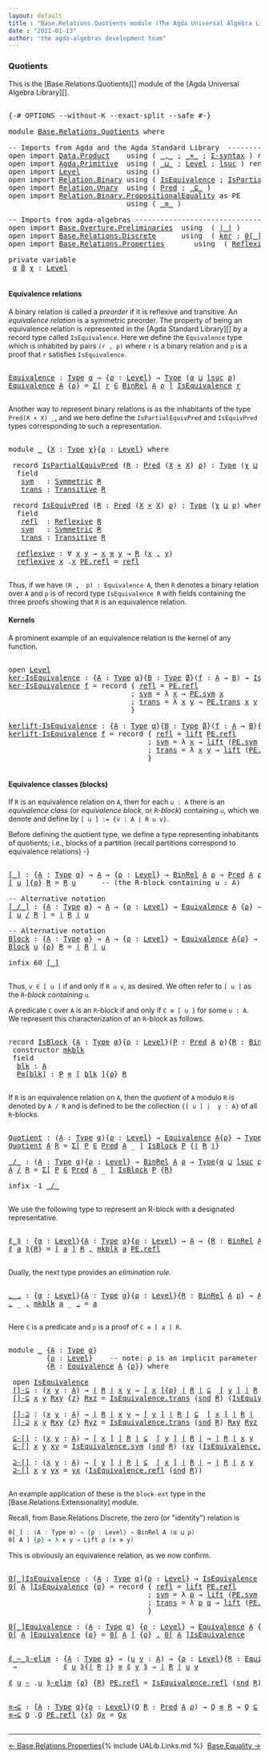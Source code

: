 ```yaml
---
layout: default
title : "Base.Relations.Quotients module (The Agda Universal Algebra Library)"
date : "2021-01-13"
author: "the agda-algebras development team"
---
```


### <a id="quotients">Quotients</a>

This is the [Base.Relations.Quotients][] module of the [Agda Universal Algebra Library][].

<pre class="Agda">

<a id="313" class="Symbol">{-#</a> <a id="317" class="Keyword">OPTIONS</a> <a id="325" class="Pragma">--without-K</a> <a id="337" class="Pragma">--exact-split</a> <a id="351" class="Pragma">--safe</a> <a id="358" class="Symbol">#-}</a>

<a id="363" class="Keyword">module</a> <a id="370" href="Base.Relations.Quotients.html" class="Module">Base.Relations.Quotients</a> <a id="395" class="Keyword">where</a>

<a id="402" class="Comment">-- Imports from Agda and the Agda Standard Library  ----------------------------------------------</a>
<a id="501" class="Keyword">open</a> <a id="506" class="Keyword">import</a> <a id="513" href="Data.Product.html" class="Module">Data.Product</a>    <a id="529" class="Keyword">using</a> <a id="535" class="Symbol">(</a> <a id="537" href="Agda.Builtin.Sigma.html#236" class="InductiveConstructor Operator">_,_</a> <a id="541" class="Symbol">;</a> <a id="543" href="Data.Product.html#1167" class="Function Operator">_×_</a> <a id="547" class="Symbol">;</a> <a id="549" href="Data.Product.html#916" class="Function">Σ-syntax</a> <a id="558" class="Symbol">)</a> <a id="560" class="Keyword">renaming</a> <a id="569" class="Symbol">(</a> <a id="571" href="Agda.Builtin.Sigma.html#252" class="Field">proj₁</a> <a id="577" class="Symbol">to</a> <a id="580" class="Field">fst</a> <a id="584" class="Symbol">;</a> <a id="586" href="Agda.Builtin.Sigma.html#264" class="Field">proj₂</a> <a id="592" class="Symbol">to</a> <a id="595" class="Field">snd</a> <a id="599" class="Symbol">)</a>
<a id="601" class="Keyword">open</a> <a id="606" class="Keyword">import</a> <a id="613" href="Agda.Primitive.html" class="Module">Agda.Primitive</a>  <a id="629" class="Keyword">using</a> <a id="635" class="Symbol">(</a> <a id="637" href="Agda.Primitive.html#810" class="Primitive Operator">_⊔_</a> <a id="641" class="Symbol">;</a> <a id="643" href="Agda.Primitive.html#597" class="Postulate">Level</a> <a id="649" class="Symbol">;</a> <a id="651" href="Agda.Primitive.html#780" class="Primitive">lsuc</a> <a id="656" class="Symbol">)</a> <a id="658" class="Keyword">renaming</a> <a id="667" class="Symbol">(</a> <a id="669" href="Agda.Primitive.html#326" class="Primitive">Set</a> <a id="673" class="Symbol">to</a> <a id="676" class="Primitive">Type</a> <a id="681" class="Symbol">)</a>
<a id="683" class="Keyword">open</a> <a id="688" class="Keyword">import</a> <a id="695" href="Level.html" class="Module">Level</a>           <a id="711" class="Keyword">using</a> <a id="717" class="Symbol">()</a>
<a id="720" class="Keyword">open</a> <a id="725" class="Keyword">import</a> <a id="732" href="Relation.Binary.html" class="Module">Relation.Binary</a> <a id="748" class="Keyword">using</a> <a id="754" class="Symbol">(</a> <a id="756" href="Relation.Binary.Structures.html#1522" class="Record">IsEquivalence</a> <a id="770" class="Symbol">;</a> <a id="772" href="Relation.Binary.Structures.html#1119" class="Record">IsPartialEquivalence</a><a id="792" class="Symbol">)</a> <a id="794" class="Keyword">renaming</a> <a id="803" class="Symbol">(</a> <a id="805" href="Relation.Binary.Core.html#882" class="Function">Rel</a> <a id="809" class="Symbol">to</a> <a id="812" class="Function">BinRel</a> <a id="819" class="Symbol">)</a>
<a id="821" class="Keyword">open</a> <a id="826" class="Keyword">import</a> <a id="833" href="Relation.Unary.html" class="Module">Relation.Unary</a>  <a id="849" class="Keyword">using</a> <a id="855" class="Symbol">(</a> <a id="857" href="Relation.Unary.html#1101" class="Function">Pred</a> <a id="862" class="Symbol">;</a> <a id="864" href="Relation.Unary.html#1742" class="Function Operator">_⊆_</a> <a id="868" class="Symbol">)</a>
<a id="870" class="Keyword">open</a> <a id="875" class="Keyword">import</a> <a id="882" href="Relation.Binary.PropositionalEquality.html" class="Module">Relation.Binary.PropositionalEquality</a> <a id="920" class="Symbol">as</a> <a id="923" class="Module">PE</a>
                            <a id="954" class="Keyword">using</a> <a id="960" class="Symbol">(</a> <a id="962" href="Agda.Builtin.Equality.html#151" class="Datatype Operator">_≡_</a> <a id="966" class="Symbol">)</a>

<a id="969" class="Comment">-- Imports from agda-algebras ---------------------------------------------------------------------</a>
<a id="1069" class="Keyword">open</a> <a id="1074" class="Keyword">import</a> <a id="1081" href="Base.Overture.Preliminaries.html" class="Module">Base.Overture.Preliminaries</a>  <a id="1110" class="Keyword">using</a>  <a id="1117" class="Symbol">(</a> <a id="1119" href="Base.Overture.Preliminaries.html#4402" class="Function Operator">∣_∣</a> <a id="1123" class="Symbol">)</a>
<a id="1125" class="Keyword">open</a> <a id="1130" class="Keyword">import</a> <a id="1137" href="Base.Relations.Discrete.html" class="Module">Base.Relations.Discrete</a>      <a id="1166" class="Keyword">using</a>  <a id="1173" class="Symbol">(</a> <a id="1175" href="Base.Relations.Discrete.html#3903" class="Function">ker</a> <a id="1179" class="Symbol">;</a> <a id="1181" href="Base.Relations.Discrete.html#4680" class="Function Operator">0[_]</a> <a id="1186" class="Symbol">;</a> <a id="1188" href="Base.Relations.Discrete.html#4361" class="Function">kerlift</a> <a id="1196" class="Symbol">)</a>
<a id="1198" class="Keyword">open</a> <a id="1203" class="Keyword">import</a> <a id="1210" href="Base.Relations.Properties.html" class="Module">Base.Relations.Properties</a>       <a id="1242" class="Keyword">using</a>  <a id="1249" class="Symbol">(</a> <a id="1251" href="Base.Relations.Properties.html#1188" class="Function">Reflexive</a> <a id="1261" class="Symbol">;</a> <a id="1263" href="Base.Relations.Properties.html#1391" class="Function">Symmetric</a> <a id="1273" class="Symbol">;</a> <a id="1275" href="Base.Relations.Properties.html#1813" class="Function">Transitive</a> <a id="1286" class="Symbol">)</a>

<a id="1289" class="Keyword">private</a> <a id="1297" class="Keyword">variable</a>
 <a id="1307" href="Base.Relations.Quotients.html#1307" class="Generalizable">α</a> <a id="1309" href="Base.Relations.Quotients.html#1309" class="Generalizable">β</a> <a id="1311" href="Base.Relations.Quotients.html#1311" class="Generalizable">χ</a> <a id="1313" class="Symbol">:</a> <a id="1315" href="Agda.Primitive.html#597" class="Postulate">Level</a>

</pre>

#### <a id="equivalence-relations">Equivalence relations</a>

A binary relation is called a *preorder* if it is reflexive and transitive.
An *equivalence relation* is a symmetric preorder. The property of being
an equivalence relation is represented in the [Agda Standard Library][] by
a record type called `IsEquivalence`.  Here we define the `Equivalence` type
which is inhabited by pairs `(r , p)` where `r` is a binary relation and `p`
is a proof that `r` satisfies `IsEquivalence`.

<pre class="Agda">

<a id="Equivalence"></a><a id="1836" href="Base.Relations.Quotients.html#1836" class="Function">Equivalence</a> <a id="1848" class="Symbol">:</a> <a id="1850" href="Base.Relations.Quotients.html#676" class="Primitive">Type</a> <a id="1855" href="Base.Relations.Quotients.html#1307" class="Generalizable">α</a> <a id="1857" class="Symbol">→</a> <a id="1859" class="Symbol">{</a><a id="1860" href="Base.Relations.Quotients.html#1860" class="Bound">ρ</a> <a id="1862" class="Symbol">:</a> <a id="1864" href="Agda.Primitive.html#597" class="Postulate">Level</a><a id="1869" class="Symbol">}</a> <a id="1871" class="Symbol">→</a> <a id="1873" href="Base.Relations.Quotients.html#676" class="Primitive">Type</a> <a id="1878" class="Symbol">(</a><a id="1879" href="Base.Relations.Quotients.html#1307" class="Generalizable">α</a> <a id="1881" href="Agda.Primitive.html#810" class="Primitive Operator">⊔</a> <a id="1883" href="Agda.Primitive.html#780" class="Primitive">lsuc</a> <a id="1888" href="Base.Relations.Quotients.html#1860" class="Bound">ρ</a><a id="1889" class="Symbol">)</a>
<a id="1891" href="Base.Relations.Quotients.html#1836" class="Function">Equivalence</a> <a id="1903" href="Base.Relations.Quotients.html#1903" class="Bound">A</a> <a id="1905" class="Symbol">{</a><a id="1906" href="Base.Relations.Quotients.html#1906" class="Bound">ρ</a><a id="1907" class="Symbol">}</a> <a id="1909" class="Symbol">=</a> <a id="1911" href="Data.Product.html#916" class="Function">Σ[</a> <a id="1914" href="Base.Relations.Quotients.html#1914" class="Bound">r</a> <a id="1916" href="Data.Product.html#916" class="Function">∈</a> <a id="1918" href="Base.Relations.Quotients.html#812" class="Function">BinRel</a> <a id="1925" href="Base.Relations.Quotients.html#1903" class="Bound">A</a> <a id="1927" href="Base.Relations.Quotients.html#1906" class="Bound">ρ</a> <a id="1929" href="Data.Product.html#916" class="Function">]</a> <a id="1931" href="Relation.Binary.Structures.html#1522" class="Record">IsEquivalence</a> <a id="1945" href="Base.Relations.Quotients.html#1914" class="Bound">r</a>

</pre>

Another way to represent binary relations is as the inhabitants of the
type `Pred(X × X) _`, and we here define the `IsPartialEquivPred`
and `IsEquivPred` types corresponding to such a representation.

<pre class="Agda">

<a id="2176" class="Keyword">module</a> <a id="2183" href="Base.Relations.Quotients.html#2183" class="Module">_</a> <a id="2185" class="Symbol">{</a><a id="2186" href="Base.Relations.Quotients.html#2186" class="Bound">X</a> <a id="2188" class="Symbol">:</a> <a id="2190" href="Base.Relations.Quotients.html#676" class="Primitive">Type</a> <a id="2195" href="Base.Relations.Quotients.html#1311" class="Generalizable">χ</a><a id="2196" class="Symbol">}{</a><a id="2198" href="Base.Relations.Quotients.html#2198" class="Bound">ρ</a> <a id="2200" class="Symbol">:</a> <a id="2202" href="Agda.Primitive.html#597" class="Postulate">Level</a><a id="2207" class="Symbol">}</a> <a id="2209" class="Keyword">where</a>

 <a id="2217" class="Keyword">record</a> <a id="2224" href="Base.Relations.Quotients.html#2224" class="Record">IsPartialEquivPred</a> <a id="2243" class="Symbol">(</a><a id="2244" href="Base.Relations.Quotients.html#2244" class="Bound">R</a> <a id="2246" class="Symbol">:</a> <a id="2248" href="Relation.Unary.html#1101" class="Function">Pred</a> <a id="2253" class="Symbol">(</a><a id="2254" href="Base.Relations.Quotients.html#2186" class="Bound">X</a> <a id="2256" href="Data.Product.html#1167" class="Function Operator">×</a> <a id="2258" href="Base.Relations.Quotients.html#2186" class="Bound">X</a><a id="2259" class="Symbol">)</a> <a id="2261" href="Base.Relations.Quotients.html#2198" class="Bound">ρ</a><a id="2262" class="Symbol">)</a> <a id="2264" class="Symbol">:</a> <a id="2266" href="Base.Relations.Quotients.html#676" class="Primitive">Type</a> <a id="2271" class="Symbol">(</a><a id="2272" href="Base.Relations.Quotients.html#2195" class="Bound">χ</a> <a id="2274" href="Agda.Primitive.html#810" class="Primitive Operator">⊔</a> <a id="2276" href="Base.Relations.Quotients.html#2198" class="Bound">ρ</a><a id="2277" class="Symbol">)</a> <a id="2279" class="Keyword">where</a>
  <a id="2287" class="Keyword">field</a>
   <a id="2296" href="Base.Relations.Quotients.html#2296" class="Field">sym</a>   <a id="2302" class="Symbol">:</a> <a id="2304" href="Base.Relations.Properties.html#1391" class="Function">Symmetric</a> <a id="2314" href="Base.Relations.Quotients.html#2244" class="Bound">R</a>
   <a id="2319" href="Base.Relations.Quotients.html#2319" class="Field">trans</a> <a id="2325" class="Symbol">:</a> <a id="2327" href="Base.Relations.Properties.html#1813" class="Function">Transitive</a> <a id="2338" href="Base.Relations.Quotients.html#2244" class="Bound">R</a>

 <a id="2342" class="Keyword">record</a> <a id="2349" href="Base.Relations.Quotients.html#2349" class="Record">IsEquivPred</a> <a id="2361" class="Symbol">(</a><a id="2362" href="Base.Relations.Quotients.html#2362" class="Bound">R</a> <a id="2364" class="Symbol">:</a> <a id="2366" href="Relation.Unary.html#1101" class="Function">Pred</a> <a id="2371" class="Symbol">(</a><a id="2372" href="Base.Relations.Quotients.html#2186" class="Bound">X</a> <a id="2374" href="Data.Product.html#1167" class="Function Operator">×</a> <a id="2376" href="Base.Relations.Quotients.html#2186" class="Bound">X</a><a id="2377" class="Symbol">)</a> <a id="2379" href="Base.Relations.Quotients.html#2198" class="Bound">ρ</a><a id="2380" class="Symbol">)</a> <a id="2382" class="Symbol">:</a> <a id="2384" href="Base.Relations.Quotients.html#676" class="Primitive">Type</a> <a id="2389" class="Symbol">(</a><a id="2390" href="Base.Relations.Quotients.html#2195" class="Bound">χ</a> <a id="2392" href="Agda.Primitive.html#810" class="Primitive Operator">⊔</a> <a id="2394" href="Base.Relations.Quotients.html#2198" class="Bound">ρ</a><a id="2395" class="Symbol">)</a> <a id="2397" class="Keyword">where</a>
  <a id="2405" class="Keyword">field</a>
   <a id="2414" href="Base.Relations.Quotients.html#2414" class="Field">refl</a>  <a id="2420" class="Symbol">:</a> <a id="2422" href="Base.Relations.Properties.html#1188" class="Function">Reflexive</a> <a id="2432" href="Base.Relations.Quotients.html#2362" class="Bound">R</a>
   <a id="2437" href="Base.Relations.Quotients.html#2437" class="Field">sym</a>   <a id="2443" class="Symbol">:</a> <a id="2445" href="Base.Relations.Properties.html#1391" class="Function">Symmetric</a> <a id="2455" href="Base.Relations.Quotients.html#2362" class="Bound">R</a>
   <a id="2460" href="Base.Relations.Quotients.html#2460" class="Field">trans</a> <a id="2466" class="Symbol">:</a> <a id="2468" href="Base.Relations.Properties.html#1813" class="Function">Transitive</a> <a id="2479" href="Base.Relations.Quotients.html#2362" class="Bound">R</a>

  <a id="2484" href="Base.Relations.Quotients.html#2484" class="Function">reflexive</a> <a id="2494" class="Symbol">:</a> <a id="2496" class="Symbol">∀</a> <a id="2498" href="Base.Relations.Quotients.html#2498" class="Bound">x</a> <a id="2500" href="Base.Relations.Quotients.html#2500" class="Bound">y</a> <a id="2502" class="Symbol">→</a> <a id="2504" href="Base.Relations.Quotients.html#2498" class="Bound">x</a> <a id="2506" href="Agda.Builtin.Equality.html#151" class="Datatype Operator">≡</a> <a id="2508" href="Base.Relations.Quotients.html#2500" class="Bound">y</a> <a id="2510" class="Symbol">→</a> <a id="2512" href="Base.Relations.Quotients.html#2362" class="Bound">R</a> <a id="2514" class="Symbol">(</a><a id="2515" href="Base.Relations.Quotients.html#2498" class="Bound">x</a> <a id="2517" href="Agda.Builtin.Sigma.html#236" class="InductiveConstructor Operator">,</a> <a id="2519" href="Base.Relations.Quotients.html#2500" class="Bound">y</a><a id="2520" class="Symbol">)</a>
  <a id="2524" href="Base.Relations.Quotients.html#2484" class="Function">reflexive</a> <a id="2534" href="Base.Relations.Quotients.html#2534" class="Bound">x</a> <a id="2536" class="DottedPattern Symbol">.</a><a id="2537" href="Base.Relations.Quotients.html#2534" class="DottedPattern Bound">x</a> <a id="2539" href="Agda.Builtin.Equality.html#208" class="InductiveConstructor">PE.refl</a> <a id="2547" class="Symbol">=</a> <a id="2549" href="Base.Relations.Quotients.html#2414" class="Field">refl</a>

</pre>

Thus, if we have `(R ,  p) : Equivalence A`, then `R` denotes a binary
relation over `A` and `p` is of record type `IsEquivalence R` with fields
containing the three proofs showing that `R` is an equivalence relation.

#### <a id="kernels">Kernels</a>

A prominent example of an equivalence relation is the kernel of any function.

<pre class="Agda">

<a id="2913" class="Keyword">open</a> <a id="2918" href="Level.html" class="Module">Level</a>
<a id="ker-IsEquivalence"></a><a id="2924" href="Base.Relations.Quotients.html#2924" class="Function">ker-IsEquivalence</a> <a id="2942" class="Symbol">:</a> <a id="2944" class="Symbol">{</a><a id="2945" href="Base.Relations.Quotients.html#2945" class="Bound">A</a> <a id="2947" class="Symbol">:</a> <a id="2949" href="Base.Relations.Quotients.html#676" class="Primitive">Type</a> <a id="2954" href="Base.Relations.Quotients.html#1307" class="Generalizable">α</a><a id="2955" class="Symbol">}{</a><a id="2957" href="Base.Relations.Quotients.html#2957" class="Bound">B</a> <a id="2959" class="Symbol">:</a> <a id="2961" href="Base.Relations.Quotients.html#676" class="Primitive">Type</a> <a id="2966" href="Base.Relations.Quotients.html#1309" class="Generalizable">β</a><a id="2967" class="Symbol">}(</a><a id="2969" href="Base.Relations.Quotients.html#2969" class="Bound">f</a> <a id="2971" class="Symbol">:</a> <a id="2973" href="Base.Relations.Quotients.html#2945" class="Bound">A</a> <a id="2975" class="Symbol">→</a> <a id="2977" href="Base.Relations.Quotients.html#2957" class="Bound">B</a><a id="2978" class="Symbol">)</a> <a id="2980" class="Symbol">→</a> <a id="2982" href="Relation.Binary.Structures.html#1522" class="Record">IsEquivalence</a> <a id="2996" class="Symbol">(</a><a id="2997" href="Base.Relations.Discrete.html#3903" class="Function">ker</a> <a id="3001" href="Base.Relations.Quotients.html#2969" class="Bound">f</a><a id="3002" class="Symbol">)</a>
<a id="3004" href="Base.Relations.Quotients.html#2924" class="Function">ker-IsEquivalence</a> <a id="3022" href="Base.Relations.Quotients.html#3022" class="Bound">f</a> <a id="3024" class="Symbol">=</a> <a id="3026" class="Keyword">record</a> <a id="3033" class="Symbol">{</a> <a id="3035" href="Relation.Binary.Structures.html#1568" class="Field">refl</a> <a id="3040" class="Symbol">=</a> <a id="3042" href="Agda.Builtin.Equality.html#208" class="InductiveConstructor">PE.refl</a>
                             <a id="3079" class="Symbol">;</a> <a id="3081" href="Relation.Binary.Structures.html#1594" class="Field">sym</a> <a id="3085" class="Symbol">=</a> <a id="3087" class="Symbol">λ</a> <a id="3089" href="Base.Relations.Quotients.html#3089" class="Bound">x</a> <a id="3091" class="Symbol">→</a> <a id="3093" href="Relation.Binary.PropositionalEquality.Core.html#1684" class="Function">PE.sym</a> <a id="3100" href="Base.Relations.Quotients.html#3089" class="Bound">x</a>
                             <a id="3131" class="Symbol">;</a> <a id="3133" href="Relation.Binary.Structures.html#1620" class="Field">trans</a> <a id="3139" class="Symbol">=</a> <a id="3141" class="Symbol">λ</a> <a id="3143" href="Base.Relations.Quotients.html#3143" class="Bound">x</a> <a id="3145" href="Base.Relations.Quotients.html#3145" class="Bound">y</a> <a id="3147" class="Symbol">→</a> <a id="3149" href="Relation.Binary.PropositionalEquality.Core.html#1729" class="Function">PE.trans</a> <a id="3158" href="Base.Relations.Quotients.html#3143" class="Bound">x</a> <a id="3160" href="Base.Relations.Quotients.html#3145" class="Bound">y</a>
                             <a id="3191" class="Symbol">}</a>

<a id="kerlift-IsEquivalence"></a><a id="3194" href="Base.Relations.Quotients.html#3194" class="Function">kerlift-IsEquivalence</a> <a id="3216" class="Symbol">:</a> <a id="3218" class="Symbol">{</a><a id="3219" href="Base.Relations.Quotients.html#3219" class="Bound">A</a> <a id="3221" class="Symbol">:</a> <a id="3223" href="Base.Relations.Quotients.html#676" class="Primitive">Type</a> <a id="3228" href="Base.Relations.Quotients.html#1307" class="Generalizable">α</a><a id="3229" class="Symbol">}{</a><a id="3231" href="Base.Relations.Quotients.html#3231" class="Bound">B</a> <a id="3233" class="Symbol">:</a> <a id="3235" href="Base.Relations.Quotients.html#676" class="Primitive">Type</a> <a id="3240" href="Base.Relations.Quotients.html#1309" class="Generalizable">β</a><a id="3241" class="Symbol">}(</a><a id="3243" href="Base.Relations.Quotients.html#3243" class="Bound">f</a> <a id="3245" class="Symbol">:</a> <a id="3247" href="Base.Relations.Quotients.html#3219" class="Bound">A</a> <a id="3249" class="Symbol">→</a> <a id="3251" href="Base.Relations.Quotients.html#3231" class="Bound">B</a><a id="3252" class="Symbol">){</a><a id="3254" href="Base.Relations.Quotients.html#3254" class="Bound">ρ</a> <a id="3256" class="Symbol">:</a> <a id="3258" href="Agda.Primitive.html#597" class="Postulate">Level</a><a id="3263" class="Symbol">}</a> <a id="3265" class="Symbol">→</a> <a id="3267" href="Relation.Binary.Structures.html#1522" class="Record">IsEquivalence</a> <a id="3281" class="Symbol">(</a><a id="3282" href="Base.Relations.Discrete.html#4361" class="Function">kerlift</a> <a id="3290" href="Base.Relations.Quotients.html#3243" class="Bound">f</a> <a id="3292" href="Base.Relations.Quotients.html#3254" class="Bound">ρ</a><a id="3293" class="Symbol">)</a>
<a id="3295" href="Base.Relations.Quotients.html#3194" class="Function">kerlift-IsEquivalence</a> <a id="3317" href="Base.Relations.Quotients.html#3317" class="Bound">f</a> <a id="3319" class="Symbol">=</a> <a id="3321" class="Keyword">record</a> <a id="3328" class="Symbol">{</a> <a id="3330" href="Relation.Binary.Structures.html#1568" class="Field">refl</a> <a id="3335" class="Symbol">=</a> <a id="3337" href="Level.html#457" class="InductiveConstructor">lift</a> <a id="3342" href="Agda.Builtin.Equality.html#208" class="InductiveConstructor">PE.refl</a>
                                 <a id="3383" class="Symbol">;</a> <a id="3385" href="Relation.Binary.Structures.html#1594" class="Field">sym</a> <a id="3389" class="Symbol">=</a> <a id="3391" class="Symbol">λ</a> <a id="3393" href="Base.Relations.Quotients.html#3393" class="Bound">x</a> <a id="3395" class="Symbol">→</a> <a id="3397" href="Level.html#457" class="InductiveConstructor">lift</a> <a id="3402" class="Symbol">(</a><a id="3403" href="Relation.Binary.PropositionalEquality.Core.html#1684" class="Function">PE.sym</a> <a id="3410" class="Symbol">(</a><a id="3411" href="Level.html#470" class="Field">lower</a> <a id="3417" href="Base.Relations.Quotients.html#3393" class="Bound">x</a><a id="3418" class="Symbol">))</a>
                                 <a id="3454" class="Symbol">;</a> <a id="3456" href="Relation.Binary.Structures.html#1620" class="Field">trans</a> <a id="3462" class="Symbol">=</a> <a id="3464" class="Symbol">λ</a> <a id="3466" href="Base.Relations.Quotients.html#3466" class="Bound">x</a> <a id="3468" href="Base.Relations.Quotients.html#3468" class="Bound">y</a> <a id="3470" class="Symbol">→</a> <a id="3472" href="Level.html#457" class="InductiveConstructor">lift</a> <a id="3477" class="Symbol">(</a><a id="3478" href="Relation.Binary.PropositionalEquality.Core.html#1729" class="Function">PE.trans</a> <a id="3487" class="Symbol">(</a><a id="3488" href="Level.html#470" class="Field">lower</a> <a id="3494" href="Base.Relations.Quotients.html#3466" class="Bound">x</a><a id="3495" class="Symbol">)</a> <a id="3497" class="Symbol">(</a><a id="3498" href="Level.html#470" class="Field">lower</a> <a id="3504" href="Base.Relations.Quotients.html#3468" class="Bound">y</a><a id="3505" class="Symbol">))</a>
                                 <a id="3541" class="Symbol">}</a>

</pre>


#### <a id="equivalence-classes"> Equivalence classes (blocks) </a>


If `R` is an equivalence relation on `A`, then for each `u : A` there is
an *equivalence class* (or *equivalence block*, or `R`-*block*) containing `u`,
which we denote and define by `[ u ] := {v : A | R u v}`.

Before defining the quotient type, we define a type representing inhabitants of quotients;
i.e., blocks of a partition (recall partitions correspond to equivalence relations) -}

<pre class="Agda">

<a id="[_]"></a><a id="4032" href="Base.Relations.Quotients.html#4032" class="Function Operator">[_]</a> <a id="4036" class="Symbol">:</a> <a id="4038" class="Symbol">{</a><a id="4039" href="Base.Relations.Quotients.html#4039" class="Bound">A</a> <a id="4041" class="Symbol">:</a> <a id="4043" href="Base.Relations.Quotients.html#676" class="Primitive">Type</a> <a id="4048" href="Base.Relations.Quotients.html#1307" class="Generalizable">α</a><a id="4049" class="Symbol">}</a> <a id="4051" class="Symbol">→</a> <a id="4053" href="Base.Relations.Quotients.html#4039" class="Bound">A</a> <a id="4055" class="Symbol">→</a> <a id="4057" class="Symbol">{</a><a id="4058" href="Base.Relations.Quotients.html#4058" class="Bound">ρ</a> <a id="4060" class="Symbol">:</a> <a id="4062" href="Agda.Primitive.html#597" class="Postulate">Level</a><a id="4067" class="Symbol">}</a> <a id="4069" class="Symbol">→</a> <a id="4071" href="Base.Relations.Quotients.html#812" class="Function">BinRel</a> <a id="4078" href="Base.Relations.Quotients.html#4039" class="Bound">A</a> <a id="4080" href="Base.Relations.Quotients.html#4058" class="Bound">ρ</a> <a id="4082" class="Symbol">→</a> <a id="4084" href="Relation.Unary.html#1101" class="Function">Pred</a> <a id="4089" href="Base.Relations.Quotients.html#4039" class="Bound">A</a> <a id="4091" href="Base.Relations.Quotients.html#4058" class="Bound">ρ</a>
<a id="4093" href="Base.Relations.Quotients.html#4032" class="Function Operator">[</a> <a id="4095" href="Base.Relations.Quotients.html#4095" class="Bound">u</a> <a id="4097" href="Base.Relations.Quotients.html#4032" class="Function Operator">]</a><a id="4098" class="Symbol">{</a><a id="4099" href="Base.Relations.Quotients.html#4099" class="Bound">ρ</a><a id="4100" class="Symbol">}</a> <a id="4102" href="Base.Relations.Quotients.html#4102" class="Bound">R</a> <a id="4104" class="Symbol">=</a> <a id="4106" href="Base.Relations.Quotients.html#4102" class="Bound">R</a> <a id="4108" href="Base.Relations.Quotients.html#4095" class="Bound">u</a>      <a id="4115" class="Comment">-- (the R-block containing u : A)</a>

<a id="4150" class="Comment">-- Alternative notation</a>
<a id="[_/_]"></a><a id="4174" href="Base.Relations.Quotients.html#4174" class="Function Operator">[_/_]</a> <a id="4180" class="Symbol">:</a> <a id="4182" class="Symbol">{</a><a id="4183" href="Base.Relations.Quotients.html#4183" class="Bound">A</a> <a id="4185" class="Symbol">:</a> <a id="4187" href="Base.Relations.Quotients.html#676" class="Primitive">Type</a> <a id="4192" href="Base.Relations.Quotients.html#1307" class="Generalizable">α</a><a id="4193" class="Symbol">}</a> <a id="4195" class="Symbol">→</a> <a id="4197" href="Base.Relations.Quotients.html#4183" class="Bound">A</a> <a id="4199" class="Symbol">→</a> <a id="4201" class="Symbol">{</a><a id="4202" href="Base.Relations.Quotients.html#4202" class="Bound">ρ</a> <a id="4204" class="Symbol">:</a> <a id="4206" href="Agda.Primitive.html#597" class="Postulate">Level</a><a id="4211" class="Symbol">}</a> <a id="4213" class="Symbol">→</a> <a id="4215" href="Base.Relations.Quotients.html#1836" class="Function">Equivalence</a> <a id="4227" href="Base.Relations.Quotients.html#4183" class="Bound">A</a> <a id="4229" class="Symbol">{</a><a id="4230" href="Base.Relations.Quotients.html#4202" class="Bound">ρ</a><a id="4231" class="Symbol">}</a> <a id="4233" class="Symbol">→</a> <a id="4235" href="Relation.Unary.html#1101" class="Function">Pred</a> <a id="4240" href="Base.Relations.Quotients.html#4183" class="Bound">A</a> <a id="4242" href="Base.Relations.Quotients.html#4202" class="Bound">ρ</a>
<a id="4244" href="Base.Relations.Quotients.html#4174" class="Function Operator">[</a> <a id="4246" href="Base.Relations.Quotients.html#4246" class="Bound">u</a> <a id="4248" href="Base.Relations.Quotients.html#4174" class="Function Operator">/</a> <a id="4250" href="Base.Relations.Quotients.html#4250" class="Bound">R</a> <a id="4252" href="Base.Relations.Quotients.html#4174" class="Function Operator">]</a> <a id="4254" class="Symbol">=</a> <a id="4256" href="Base.Overture.Preliminaries.html#4402" class="Function Operator">∣</a> <a id="4258" href="Base.Relations.Quotients.html#4250" class="Bound">R</a> <a id="4260" href="Base.Overture.Preliminaries.html#4402" class="Function Operator">∣</a> <a id="4262" href="Base.Relations.Quotients.html#4246" class="Bound">u</a>

<a id="4265" class="Comment">-- Alternative notation</a>
<a id="Block"></a><a id="4289" href="Base.Relations.Quotients.html#4289" class="Function">Block</a> <a id="4295" class="Symbol">:</a> <a id="4297" class="Symbol">{</a><a id="4298" href="Base.Relations.Quotients.html#4298" class="Bound">A</a> <a id="4300" class="Symbol">:</a> <a id="4302" href="Base.Relations.Quotients.html#676" class="Primitive">Type</a> <a id="4307" href="Base.Relations.Quotients.html#1307" class="Generalizable">α</a><a id="4308" class="Symbol">}</a> <a id="4310" class="Symbol">→</a> <a id="4312" href="Base.Relations.Quotients.html#4298" class="Bound">A</a> <a id="4314" class="Symbol">→</a> <a id="4316" class="Symbol">{</a><a id="4317" href="Base.Relations.Quotients.html#4317" class="Bound">ρ</a> <a id="4319" class="Symbol">:</a> <a id="4321" href="Agda.Primitive.html#597" class="Postulate">Level</a><a id="4326" class="Symbol">}</a> <a id="4328" class="Symbol">→</a> <a id="4330" href="Base.Relations.Quotients.html#1836" class="Function">Equivalence</a> <a id="4342" href="Base.Relations.Quotients.html#4298" class="Bound">A</a><a id="4343" class="Symbol">{</a><a id="4344" href="Base.Relations.Quotients.html#4317" class="Bound">ρ</a><a id="4345" class="Symbol">}</a> <a id="4347" class="Symbol">→</a> <a id="4349" href="Relation.Unary.html#1101" class="Function">Pred</a> <a id="4354" href="Base.Relations.Quotients.html#4298" class="Bound">A</a> <a id="4356" href="Base.Relations.Quotients.html#4317" class="Bound">ρ</a>
<a id="4358" href="Base.Relations.Quotients.html#4289" class="Function">Block</a> <a id="4364" href="Base.Relations.Quotients.html#4364" class="Bound">u</a> <a id="4366" class="Symbol">{</a><a id="4367" href="Base.Relations.Quotients.html#4367" class="Bound">ρ</a><a id="4368" class="Symbol">}</a> <a id="4370" href="Base.Relations.Quotients.html#4370" class="Bound">R</a> <a id="4372" class="Symbol">=</a> <a id="4374" href="Base.Overture.Preliminaries.html#4402" class="Function Operator">∣</a> <a id="4376" href="Base.Relations.Quotients.html#4370" class="Bound">R</a> <a id="4378" href="Base.Overture.Preliminaries.html#4402" class="Function Operator">∣</a> <a id="4380" href="Base.Relations.Quotients.html#4364" class="Bound">u</a>

<a id="4383" class="Keyword">infix</a> <a id="4389" class="Number">60</a> <a id="4392" href="Base.Relations.Quotients.html#4032" class="Function Operator">[_]</a>

</pre>

Thus, `v ∈ [ u ]` if and only if `R u v`, as desired.  We often refer to `[ u ]`
as the `R`-*block containing* `u`.

A predicate `C` over `A` is an `R`-block if and only if `C ≡ [ u ]` for some `u : A`.
We represent this characterization of an `R`-block as follows.

<pre class="Agda">

<a id="4690" class="Keyword">record</a> <a id="IsBlock"></a><a id="4697" href="Base.Relations.Quotients.html#4697" class="Record">IsBlock</a> <a id="4705" class="Symbol">{</a><a id="4706" href="Base.Relations.Quotients.html#4706" class="Bound">A</a> <a id="4708" class="Symbol">:</a> <a id="4710" href="Base.Relations.Quotients.html#676" class="Primitive">Type</a> <a id="4715" href="Base.Relations.Quotients.html#1307" class="Generalizable">α</a><a id="4716" class="Symbol">}{</a><a id="4718" href="Base.Relations.Quotients.html#4718" class="Bound">ρ</a> <a id="4720" class="Symbol">:</a> <a id="4722" href="Agda.Primitive.html#597" class="Postulate">Level</a><a id="4727" class="Symbol">}(</a><a id="4729" href="Base.Relations.Quotients.html#4729" class="Bound">P</a> <a id="4731" class="Symbol">:</a> <a id="4733" href="Relation.Unary.html#1101" class="Function">Pred</a> <a id="4738" href="Base.Relations.Quotients.html#4706" class="Bound">A</a> <a id="4740" href="Base.Relations.Quotients.html#4718" class="Bound">ρ</a><a id="4741" class="Symbol">){</a><a id="4743" href="Base.Relations.Quotients.html#4743" class="Bound">R</a> <a id="4745" class="Symbol">:</a> <a id="4747" href="Base.Relations.Quotients.html#812" class="Function">BinRel</a> <a id="4754" href="Base.Relations.Quotients.html#4706" class="Bound">A</a> <a id="4756" href="Base.Relations.Quotients.html#4718" class="Bound">ρ</a><a id="4757" class="Symbol">}</a> <a id="4759" class="Symbol">:</a> <a id="4761" href="Base.Relations.Quotients.html#676" class="Primitive">Type</a><a id="4765" class="Symbol">(</a><a id="4766" href="Base.Relations.Quotients.html#4715" class="Bound">α</a> <a id="4768" href="Agda.Primitive.html#810" class="Primitive Operator">⊔</a> <a id="4770" href="Agda.Primitive.html#780" class="Primitive">lsuc</a> <a id="4775" href="Base.Relations.Quotients.html#4718" class="Bound">ρ</a><a id="4776" class="Symbol">)</a> <a id="4778" class="Keyword">where</a>
 <a id="4785" class="Keyword">constructor</a> <a id="mkblk"></a><a id="4797" href="Base.Relations.Quotients.html#4797" class="InductiveConstructor">mkblk</a>
 <a id="4804" class="Keyword">field</a>
  <a id="IsBlock.blk"></a><a id="4812" href="Base.Relations.Quotients.html#4812" class="Field">blk</a> <a id="4816" class="Symbol">:</a> <a id="4818" href="Base.Relations.Quotients.html#4706" class="Bound">A</a>
  <a id="IsBlock.P≡[blk]"></a><a id="4822" href="Base.Relations.Quotients.html#4822" class="Field">P≡[blk]</a> <a id="4830" class="Symbol">:</a> <a id="4832" href="Base.Relations.Quotients.html#4729" class="Bound">P</a> <a id="4834" href="Agda.Builtin.Equality.html#151" class="Datatype Operator">≡</a> <a id="4836" href="Base.Relations.Quotients.html#4032" class="Function Operator">[</a> <a id="4838" href="Base.Relations.Quotients.html#4812" class="Field">blk</a> <a id="4842" href="Base.Relations.Quotients.html#4032" class="Function Operator">]</a><a id="4843" class="Symbol">{</a><a id="4844" href="Base.Relations.Quotients.html#4718" class="Bound">ρ</a><a id="4845" class="Symbol">}</a> <a id="4847" href="Base.Relations.Quotients.html#4743" class="Bound">R</a>

</pre>

If `R` is an equivalence relation on `A`, then the *quotient* of `A` modulo `R` is
denoted by `A / R` and is defined to be the collection `{[ u ] ∣  y : A}` of all
`R`-blocks.

<pre class="Agda">

<a id="Quotient"></a><a id="5053" href="Base.Relations.Quotients.html#5053" class="Function">Quotient</a> <a id="5062" class="Symbol">:</a> <a id="5064" class="Symbol">(</a><a id="5065" href="Base.Relations.Quotients.html#5065" class="Bound">A</a> <a id="5067" class="Symbol">:</a> <a id="5069" href="Base.Relations.Quotients.html#676" class="Primitive">Type</a> <a id="5074" href="Base.Relations.Quotients.html#1307" class="Generalizable">α</a><a id="5075" class="Symbol">){</a><a id="5077" href="Base.Relations.Quotients.html#5077" class="Bound">ρ</a> <a id="5079" class="Symbol">:</a> <a id="5081" href="Agda.Primitive.html#597" class="Postulate">Level</a><a id="5086" class="Symbol">}</a> <a id="5088" class="Symbol">→</a> <a id="5090" href="Base.Relations.Quotients.html#1836" class="Function">Equivalence</a> <a id="5102" href="Base.Relations.Quotients.html#5065" class="Bound">A</a><a id="5103" class="Symbol">{</a><a id="5104" href="Base.Relations.Quotients.html#5077" class="Bound">ρ</a><a id="5105" class="Symbol">}</a> <a id="5107" class="Symbol">→</a> <a id="5109" href="Base.Relations.Quotients.html#676" class="Primitive">Type</a><a id="5113" class="Symbol">(</a><a id="5114" href="Base.Relations.Quotients.html#1307" class="Generalizable">α</a> <a id="5116" href="Agda.Primitive.html#810" class="Primitive Operator">⊔</a> <a id="5118" href="Agda.Primitive.html#780" class="Primitive">lsuc</a> <a id="5123" href="Base.Relations.Quotients.html#5077" class="Bound">ρ</a><a id="5124" class="Symbol">)</a>
<a id="5126" href="Base.Relations.Quotients.html#5053" class="Function">Quotient</a> <a id="5135" href="Base.Relations.Quotients.html#5135" class="Bound">A</a> <a id="5137" href="Base.Relations.Quotients.html#5137" class="Bound">R</a> <a id="5139" class="Symbol">=</a> <a id="5141" href="Data.Product.html#916" class="Function">Σ[</a> <a id="5144" href="Base.Relations.Quotients.html#5144" class="Bound">P</a> <a id="5146" href="Data.Product.html#916" class="Function">∈</a> <a id="5148" href="Relation.Unary.html#1101" class="Function">Pred</a> <a id="5153" href="Base.Relations.Quotients.html#5135" class="Bound">A</a> <a id="5155" class="Symbol">_</a> <a id="5157" href="Data.Product.html#916" class="Function">]</a> <a id="5159" href="Base.Relations.Quotients.html#4697" class="Record">IsBlock</a> <a id="5167" href="Base.Relations.Quotients.html#5144" class="Bound">P</a> <a id="5169" class="Symbol">{</a><a id="5170" href="Base.Overture.Preliminaries.html#4402" class="Function Operator">∣</a> <a id="5172" href="Base.Relations.Quotients.html#5137" class="Bound">R</a> <a id="5174" href="Base.Overture.Preliminaries.html#4402" class="Function Operator">∣</a><a id="5175" class="Symbol">}</a>

<a id="_/_"></a><a id="5178" href="Base.Relations.Quotients.html#5178" class="Function Operator">_/_</a> <a id="5182" class="Symbol">:</a> <a id="5184" class="Symbol">(</a><a id="5185" href="Base.Relations.Quotients.html#5185" class="Bound">A</a> <a id="5187" class="Symbol">:</a> <a id="5189" href="Base.Relations.Quotients.html#676" class="Primitive">Type</a> <a id="5194" href="Base.Relations.Quotients.html#1307" class="Generalizable">α</a><a id="5195" class="Symbol">){</a><a id="5197" href="Base.Relations.Quotients.html#5197" class="Bound">ρ</a> <a id="5199" class="Symbol">:</a> <a id="5201" href="Agda.Primitive.html#597" class="Postulate">Level</a><a id="5206" class="Symbol">}</a> <a id="5208" class="Symbol">→</a> <a id="5210" href="Base.Relations.Quotients.html#812" class="Function">BinRel</a> <a id="5217" href="Base.Relations.Quotients.html#5185" class="Bound">A</a> <a id="5219" href="Base.Relations.Quotients.html#5197" class="Bound">ρ</a> <a id="5221" class="Symbol">→</a> <a id="5223" href="Base.Relations.Quotients.html#676" class="Primitive">Type</a><a id="5227" class="Symbol">(</a><a id="5228" href="Base.Relations.Quotients.html#1307" class="Generalizable">α</a> <a id="5230" href="Agda.Primitive.html#810" class="Primitive Operator">⊔</a> <a id="5232" href="Agda.Primitive.html#780" class="Primitive">lsuc</a> <a id="5237" href="Base.Relations.Quotients.html#5197" class="Bound">ρ</a><a id="5238" class="Symbol">)</a>
<a id="5240" href="Base.Relations.Quotients.html#5240" class="Bound">A</a> <a id="5242" href="Base.Relations.Quotients.html#5178" class="Function Operator">/</a> <a id="5244" href="Base.Relations.Quotients.html#5244" class="Bound">R</a> <a id="5246" class="Symbol">=</a> <a id="5248" href="Data.Product.html#916" class="Function">Σ[</a> <a id="5251" href="Base.Relations.Quotients.html#5251" class="Bound">P</a> <a id="5253" href="Data.Product.html#916" class="Function">∈</a> <a id="5255" href="Relation.Unary.html#1101" class="Function">Pred</a> <a id="5260" href="Base.Relations.Quotients.html#5240" class="Bound">A</a> <a id="5262" class="Symbol">_</a> <a id="5264" href="Data.Product.html#916" class="Function">]</a> <a id="5266" href="Base.Relations.Quotients.html#4697" class="Record">IsBlock</a> <a id="5274" href="Base.Relations.Quotients.html#5251" class="Bound">P</a> <a id="5276" class="Symbol">{</a><a id="5277" href="Base.Relations.Quotients.html#5244" class="Bound">R</a><a id="5278" class="Symbol">}</a>

<a id="5281" class="Keyword">infix</a> <a id="5287" class="Number">-1</a> <a id="5290" href="Base.Relations.Quotients.html#5178" class="Function Operator">_/_</a>

</pre>

We use the following type to represent an R-block with a designated representative.

<pre class="Agda">

<a id="⟪_⟫"></a><a id="5406" href="Base.Relations.Quotients.html#5406" class="Function Operator">⟪_⟫</a> <a id="5410" class="Symbol">:</a> <a id="5412" class="Symbol">{</a><a id="5413" href="Base.Relations.Quotients.html#5413" class="Bound">α</a> <a id="5415" class="Symbol">:</a> <a id="5417" href="Agda.Primitive.html#597" class="Postulate">Level</a><a id="5422" class="Symbol">}{</a><a id="5424" href="Base.Relations.Quotients.html#5424" class="Bound">A</a> <a id="5426" class="Symbol">:</a> <a id="5428" href="Base.Relations.Quotients.html#676" class="Primitive">Type</a> <a id="5433" href="Base.Relations.Quotients.html#5413" class="Bound">α</a><a id="5434" class="Symbol">}{</a><a id="5436" href="Base.Relations.Quotients.html#5436" class="Bound">ρ</a> <a id="5438" class="Symbol">:</a> <a id="5440" href="Agda.Primitive.html#597" class="Postulate">Level</a><a id="5445" class="Symbol">}</a> <a id="5447" class="Symbol">→</a> <a id="5449" href="Base.Relations.Quotients.html#5424" class="Bound">A</a> <a id="5451" class="Symbol">→</a> <a id="5453" class="Symbol">{</a><a id="5454" href="Base.Relations.Quotients.html#5454" class="Bound">R</a> <a id="5456" class="Symbol">:</a> <a id="5458" href="Base.Relations.Quotients.html#812" class="Function">BinRel</a> <a id="5465" href="Base.Relations.Quotients.html#5424" class="Bound">A</a> <a id="5467" href="Base.Relations.Quotients.html#5436" class="Bound">ρ</a><a id="5468" class="Symbol">}</a> <a id="5470" class="Symbol">→</a> <a id="5472" href="Base.Relations.Quotients.html#5424" class="Bound">A</a> <a id="5474" href="Base.Relations.Quotients.html#5178" class="Function Operator">/</a> <a id="5476" href="Base.Relations.Quotients.html#5454" class="Bound">R</a>
<a id="5478" href="Base.Relations.Quotients.html#5406" class="Function Operator">⟪</a> <a id="5480" href="Base.Relations.Quotients.html#5480" class="Bound">a</a> <a id="5482" href="Base.Relations.Quotients.html#5406" class="Function Operator">⟫</a><a id="5483" class="Symbol">{</a><a id="5484" href="Base.Relations.Quotients.html#5484" class="Bound">R</a><a id="5485" class="Symbol">}</a> <a id="5487" class="Symbol">=</a> <a id="5489" href="Base.Relations.Quotients.html#4032" class="Function Operator">[</a> <a id="5491" href="Base.Relations.Quotients.html#5480" class="Bound">a</a> <a id="5493" href="Base.Relations.Quotients.html#4032" class="Function Operator">]</a> <a id="5495" href="Base.Relations.Quotients.html#5484" class="Bound">R</a> <a id="5497" href="Agda.Builtin.Sigma.html#236" class="InductiveConstructor Operator">,</a> <a id="5499" href="Base.Relations.Quotients.html#4797" class="InductiveConstructor">mkblk</a> <a id="5505" href="Base.Relations.Quotients.html#5480" class="Bound">a</a> <a id="5507" href="Agda.Builtin.Equality.html#208" class="InductiveConstructor">PE.refl</a>

</pre>

Dually, the next type provides an *elimination rule*.

<pre class="Agda">

<a id="⌞_⌟"></a><a id="5597" href="Base.Relations.Quotients.html#5597" class="Function Operator">⌞_⌟</a> <a id="5601" class="Symbol">:</a> <a id="5603" class="Symbol">{</a><a id="5604" href="Base.Relations.Quotients.html#5604" class="Bound">α</a> <a id="5606" class="Symbol">:</a> <a id="5608" href="Agda.Primitive.html#597" class="Postulate">Level</a><a id="5613" class="Symbol">}{</a><a id="5615" href="Base.Relations.Quotients.html#5615" class="Bound">A</a> <a id="5617" class="Symbol">:</a> <a id="5619" href="Base.Relations.Quotients.html#676" class="Primitive">Type</a> <a id="5624" href="Base.Relations.Quotients.html#5604" class="Bound">α</a><a id="5625" class="Symbol">}{</a><a id="5627" href="Base.Relations.Quotients.html#5627" class="Bound">ρ</a> <a id="5629" class="Symbol">:</a> <a id="5631" href="Agda.Primitive.html#597" class="Postulate">Level</a><a id="5636" class="Symbol">}{</a><a id="5638" href="Base.Relations.Quotients.html#5638" class="Bound">R</a> <a id="5640" class="Symbol">:</a> <a id="5642" href="Base.Relations.Quotients.html#812" class="Function">BinRel</a> <a id="5649" href="Base.Relations.Quotients.html#5615" class="Bound">A</a> <a id="5651" href="Base.Relations.Quotients.html#5627" class="Bound">ρ</a><a id="5652" class="Symbol">}</a> <a id="5654" class="Symbol">→</a> <a id="5656" href="Base.Relations.Quotients.html#5615" class="Bound">A</a> <a id="5658" href="Base.Relations.Quotients.html#5178" class="Function Operator">/</a> <a id="5660" href="Base.Relations.Quotients.html#5638" class="Bound">R</a>  <a id="5663" class="Symbol">→</a> <a id="5665" href="Base.Relations.Quotients.html#5615" class="Bound">A</a>
<a id="5667" href="Base.Relations.Quotients.html#5597" class="Function Operator">⌞</a> <a id="5669" class="Symbol">_</a> <a id="5671" href="Agda.Builtin.Sigma.html#236" class="InductiveConstructor Operator">,</a> <a id="5673" href="Base.Relations.Quotients.html#4797" class="InductiveConstructor">mkblk</a> <a id="5679" href="Base.Relations.Quotients.html#5679" class="Bound">a</a> <a id="5681" class="Symbol">_</a> <a id="5683" href="Base.Relations.Quotients.html#5597" class="Function Operator">⌟</a> <a id="5685" class="Symbol">=</a> <a id="5687" href="Base.Relations.Quotients.html#5679" class="Bound">a</a>

</pre>

Here `C` is a predicate and `p` is a proof of `C ≡ [ a ] R`.

<pre class="Agda">

<a id="5778" class="Keyword">module</a> <a id="5785" href="Base.Relations.Quotients.html#5785" class="Module">_</a> <a id="5787" class="Symbol">{</a><a id="5788" href="Base.Relations.Quotients.html#5788" class="Bound">A</a> <a id="5790" class="Symbol">:</a> <a id="5792" href="Base.Relations.Quotients.html#676" class="Primitive">Type</a> <a id="5797" href="Base.Relations.Quotients.html#1307" class="Generalizable">α</a><a id="5798" class="Symbol">}</a>
         <a id="5809" class="Symbol">{</a><a id="5810" href="Base.Relations.Quotients.html#5810" class="Bound">ρ</a> <a id="5812" class="Symbol">:</a> <a id="5814" href="Agda.Primitive.html#597" class="Postulate">Level</a><a id="5819" class="Symbol">}</a>    <a id="5824" class="Comment">-- note: ρ is an implicit parameter</a>
         <a id="5869" class="Symbol">{</a><a id="5870" href="Base.Relations.Quotients.html#5870" class="Bound">R</a> <a id="5872" class="Symbol">:</a> <a id="5874" href="Base.Relations.Quotients.html#1836" class="Function">Equivalence</a> <a id="5886" href="Base.Relations.Quotients.html#5788" class="Bound">A</a> <a id="5888" class="Symbol">{</a><a id="5889" href="Base.Relations.Quotients.html#5810" class="Bound">ρ</a><a id="5890" class="Symbol">}}</a> <a id="5893" class="Keyword">where</a>

 <a id="5901" class="Keyword">open</a> <a id="5906" href="Relation.Binary.Structures.html#1522" class="Module">IsEquivalence</a>
 <a id="5921" href="Base.Relations.Quotients.html#5921" class="Function">[]-⊆</a> <a id="5926" class="Symbol">:</a> <a id="5928" class="Symbol">(</a><a id="5929" href="Base.Relations.Quotients.html#5929" class="Bound">x</a> <a id="5931" href="Base.Relations.Quotients.html#5931" class="Bound">y</a> <a id="5933" class="Symbol">:</a> <a id="5935" href="Base.Relations.Quotients.html#5788" class="Bound">A</a><a id="5936" class="Symbol">)</a> <a id="5938" class="Symbol">→</a> <a id="5940" href="Base.Overture.Preliminaries.html#4402" class="Function Operator">∣</a> <a id="5942" href="Base.Relations.Quotients.html#5870" class="Bound">R</a> <a id="5944" href="Base.Overture.Preliminaries.html#4402" class="Function Operator">∣</a> <a id="5946" href="Base.Relations.Quotients.html#5929" class="Bound">x</a> <a id="5948" href="Base.Relations.Quotients.html#5931" class="Bound">y</a> <a id="5950" class="Symbol">→</a> <a id="5952" href="Base.Relations.Quotients.html#4032" class="Function Operator">[</a> <a id="5954" href="Base.Relations.Quotients.html#5929" class="Bound">x</a> <a id="5956" href="Base.Relations.Quotients.html#4032" class="Function Operator">]</a><a id="5957" class="Symbol">{</a><a id="5958" href="Base.Relations.Quotients.html#5810" class="Bound">ρ</a><a id="5959" class="Symbol">}</a> <a id="5961" href="Base.Overture.Preliminaries.html#4402" class="Function Operator">∣</a> <a id="5963" href="Base.Relations.Quotients.html#5870" class="Bound">R</a> <a id="5965" href="Base.Overture.Preliminaries.html#4402" class="Function Operator">∣</a> <a id="5967" href="Relation.Unary.html#1742" class="Function Operator">⊆</a>  <a id="5970" href="Base.Relations.Quotients.html#4032" class="Function Operator">[</a> <a id="5972" href="Base.Relations.Quotients.html#5931" class="Bound">y</a> <a id="5974" href="Base.Relations.Quotients.html#4032" class="Function Operator">]</a> <a id="5976" href="Base.Overture.Preliminaries.html#4402" class="Function Operator">∣</a> <a id="5978" href="Base.Relations.Quotients.html#5870" class="Bound">R</a> <a id="5980" href="Base.Overture.Preliminaries.html#4402" class="Function Operator">∣</a>
 <a id="5983" href="Base.Relations.Quotients.html#5921" class="Function">[]-⊆</a> <a id="5988" href="Base.Relations.Quotients.html#5988" class="Bound">x</a> <a id="5990" href="Base.Relations.Quotients.html#5990" class="Bound">y</a> <a id="5992" href="Base.Relations.Quotients.html#5992" class="Bound">Rxy</a> <a id="5996" class="Symbol">{</a><a id="5997" href="Base.Relations.Quotients.html#5997" class="Bound">z</a><a id="5998" class="Symbol">}</a> <a id="6000" href="Base.Relations.Quotients.html#6000" class="Bound">Rxz</a> <a id="6004" class="Symbol">=</a> <a id="6006" href="Relation.Binary.Structures.html#1620" class="Field">IsEquivalence.trans</a> <a id="6026" class="Symbol">(</a><a id="6027" href="Base.Relations.Quotients.html#595" class="Field">snd</a> <a id="6031" href="Base.Relations.Quotients.html#5870" class="Bound">R</a><a id="6032" class="Symbol">)</a> <a id="6034" class="Symbol">(</a><a id="6035" href="Relation.Binary.Structures.html#1594" class="Field">IsEquivalence.sym</a> <a id="6053" class="Symbol">(</a><a id="6054" href="Base.Relations.Quotients.html#595" class="Field">snd</a> <a id="6058" href="Base.Relations.Quotients.html#5870" class="Bound">R</a><a id="6059" class="Symbol">)</a> <a id="6061" href="Base.Relations.Quotients.html#5992" class="Bound">Rxy</a><a id="6064" class="Symbol">)</a> <a id="6066" href="Base.Relations.Quotients.html#6000" class="Bound">Rxz</a>

 <a id="6072" href="Base.Relations.Quotients.html#6072" class="Function">[]-⊇</a> <a id="6077" class="Symbol">:</a> <a id="6079" class="Symbol">(</a><a id="6080" href="Base.Relations.Quotients.html#6080" class="Bound">x</a> <a id="6082" href="Base.Relations.Quotients.html#6082" class="Bound">y</a> <a id="6084" class="Symbol">:</a> <a id="6086" href="Base.Relations.Quotients.html#5788" class="Bound">A</a><a id="6087" class="Symbol">)</a> <a id="6089" class="Symbol">→</a> <a id="6091" href="Base.Overture.Preliminaries.html#4402" class="Function Operator">∣</a> <a id="6093" href="Base.Relations.Quotients.html#5870" class="Bound">R</a> <a id="6095" href="Base.Overture.Preliminaries.html#4402" class="Function Operator">∣</a> <a id="6097" href="Base.Relations.Quotients.html#6080" class="Bound">x</a> <a id="6099" href="Base.Relations.Quotients.html#6082" class="Bound">y</a> <a id="6101" class="Symbol">→</a> <a id="6103" href="Base.Relations.Quotients.html#4032" class="Function Operator">[</a> <a id="6105" href="Base.Relations.Quotients.html#6082" class="Bound">y</a> <a id="6107" href="Base.Relations.Quotients.html#4032" class="Function Operator">]</a> <a id="6109" href="Base.Overture.Preliminaries.html#4402" class="Function Operator">∣</a> <a id="6111" href="Base.Relations.Quotients.html#5870" class="Bound">R</a> <a id="6113" href="Base.Overture.Preliminaries.html#4402" class="Function Operator">∣</a> <a id="6115" href="Relation.Unary.html#1742" class="Function Operator">⊆</a>  <a id="6118" href="Base.Relations.Quotients.html#4032" class="Function Operator">[</a> <a id="6120" href="Base.Relations.Quotients.html#6080" class="Bound">x</a> <a id="6122" href="Base.Relations.Quotients.html#4032" class="Function Operator">]</a> <a id="6124" href="Base.Overture.Preliminaries.html#4402" class="Function Operator">∣</a> <a id="6126" href="Base.Relations.Quotients.html#5870" class="Bound">R</a> <a id="6128" href="Base.Overture.Preliminaries.html#4402" class="Function Operator">∣</a>
 <a id="6131" href="Base.Relations.Quotients.html#6072" class="Function">[]-⊇</a> <a id="6136" href="Base.Relations.Quotients.html#6136" class="Bound">x</a> <a id="6138" href="Base.Relations.Quotients.html#6138" class="Bound">y</a> <a id="6140" href="Base.Relations.Quotients.html#6140" class="Bound">Rxy</a> <a id="6144" class="Symbol">{</a><a id="6145" href="Base.Relations.Quotients.html#6145" class="Bound">z</a><a id="6146" class="Symbol">}</a> <a id="6148" href="Base.Relations.Quotients.html#6148" class="Bound">Ryz</a> <a id="6152" class="Symbol">=</a> <a id="6154" href="Relation.Binary.Structures.html#1620" class="Field">IsEquivalence.trans</a> <a id="6174" class="Symbol">(</a><a id="6175" href="Base.Relations.Quotients.html#595" class="Field">snd</a> <a id="6179" href="Base.Relations.Quotients.html#5870" class="Bound">R</a><a id="6180" class="Symbol">)</a> <a id="6182" href="Base.Relations.Quotients.html#6140" class="Bound">Rxy</a> <a id="6186" href="Base.Relations.Quotients.html#6148" class="Bound">Ryz</a>

 <a id="6192" href="Base.Relations.Quotients.html#6192" class="Function">⊆-[]</a> <a id="6197" class="Symbol">:</a> <a id="6199" class="Symbol">(</a><a id="6200" href="Base.Relations.Quotients.html#6200" class="Bound">x</a> <a id="6202" href="Base.Relations.Quotients.html#6202" class="Bound">y</a> <a id="6204" class="Symbol">:</a> <a id="6206" href="Base.Relations.Quotients.html#5788" class="Bound">A</a><a id="6207" class="Symbol">)</a> <a id="6209" class="Symbol">→</a> <a id="6211" href="Base.Relations.Quotients.html#4032" class="Function Operator">[</a> <a id="6213" href="Base.Relations.Quotients.html#6200" class="Bound">x</a> <a id="6215" href="Base.Relations.Quotients.html#4032" class="Function Operator">]</a> <a id="6217" href="Base.Overture.Preliminaries.html#4402" class="Function Operator">∣</a> <a id="6219" href="Base.Relations.Quotients.html#5870" class="Bound">R</a> <a id="6221" href="Base.Overture.Preliminaries.html#4402" class="Function Operator">∣</a> <a id="6223" href="Relation.Unary.html#1742" class="Function Operator">⊆</a>  <a id="6226" href="Base.Relations.Quotients.html#4032" class="Function Operator">[</a> <a id="6228" href="Base.Relations.Quotients.html#6202" class="Bound">y</a> <a id="6230" href="Base.Relations.Quotients.html#4032" class="Function Operator">]</a> <a id="6232" href="Base.Overture.Preliminaries.html#4402" class="Function Operator">∣</a> <a id="6234" href="Base.Relations.Quotients.html#5870" class="Bound">R</a> <a id="6236" href="Base.Overture.Preliminaries.html#4402" class="Function Operator">∣</a> <a id="6238" class="Symbol">→</a> <a id="6240" href="Base.Overture.Preliminaries.html#4402" class="Function Operator">∣</a> <a id="6242" href="Base.Relations.Quotients.html#5870" class="Bound">R</a> <a id="6244" href="Base.Overture.Preliminaries.html#4402" class="Function Operator">∣</a> <a id="6246" href="Base.Relations.Quotients.html#6200" class="Bound">x</a> <a id="6248" href="Base.Relations.Quotients.html#6202" class="Bound">y</a>
 <a id="6251" href="Base.Relations.Quotients.html#6192" class="Function">⊆-[]</a> <a id="6256" href="Base.Relations.Quotients.html#6256" class="Bound">x</a> <a id="6258" href="Base.Relations.Quotients.html#6258" class="Bound">y</a> <a id="6260" href="Base.Relations.Quotients.html#6260" class="Bound">xy</a> <a id="6263" class="Symbol">=</a> <a id="6265" href="Relation.Binary.Structures.html#1594" class="Field">IsEquivalence.sym</a> <a id="6283" class="Symbol">(</a><a id="6284" href="Base.Relations.Quotients.html#595" class="Field">snd</a> <a id="6288" href="Base.Relations.Quotients.html#5870" class="Bound">R</a><a id="6289" class="Symbol">)</a> <a id="6291" class="Symbol">(</a><a id="6292" href="Base.Relations.Quotients.html#6260" class="Bound">xy</a> <a id="6295" class="Symbol">(</a><a id="6296" href="Relation.Binary.Structures.html#1568" class="Field">IsEquivalence.refl</a> <a id="6315" class="Symbol">(</a><a id="6316" href="Base.Relations.Quotients.html#595" class="Field">snd</a> <a id="6320" href="Base.Relations.Quotients.html#5870" class="Bound">R</a><a id="6321" class="Symbol">)))</a>

 <a id="6327" href="Base.Relations.Quotients.html#6327" class="Function">⊇-[]</a> <a id="6332" class="Symbol">:</a> <a id="6334" class="Symbol">(</a><a id="6335" href="Base.Relations.Quotients.html#6335" class="Bound">x</a> <a id="6337" href="Base.Relations.Quotients.html#6337" class="Bound">y</a> <a id="6339" class="Symbol">:</a> <a id="6341" href="Base.Relations.Quotients.html#5788" class="Bound">A</a><a id="6342" class="Symbol">)</a> <a id="6344" class="Symbol">→</a> <a id="6346" href="Base.Relations.Quotients.html#4032" class="Function Operator">[</a> <a id="6348" href="Base.Relations.Quotients.html#6337" class="Bound">y</a> <a id="6350" href="Base.Relations.Quotients.html#4032" class="Function Operator">]</a> <a id="6352" href="Base.Overture.Preliminaries.html#4402" class="Function Operator">∣</a> <a id="6354" href="Base.Relations.Quotients.html#5870" class="Bound">R</a> <a id="6356" href="Base.Overture.Preliminaries.html#4402" class="Function Operator">∣</a> <a id="6358" href="Relation.Unary.html#1742" class="Function Operator">⊆</a>  <a id="6361" href="Base.Relations.Quotients.html#4032" class="Function Operator">[</a> <a id="6363" href="Base.Relations.Quotients.html#6335" class="Bound">x</a> <a id="6365" href="Base.Relations.Quotients.html#4032" class="Function Operator">]</a> <a id="6367" href="Base.Overture.Preliminaries.html#4402" class="Function Operator">∣</a> <a id="6369" href="Base.Relations.Quotients.html#5870" class="Bound">R</a> <a id="6371" href="Base.Overture.Preliminaries.html#4402" class="Function Operator">∣</a> <a id="6373" class="Symbol">→</a> <a id="6375" href="Base.Overture.Preliminaries.html#4402" class="Function Operator">∣</a> <a id="6377" href="Base.Relations.Quotients.html#5870" class="Bound">R</a> <a id="6379" href="Base.Overture.Preliminaries.html#4402" class="Function Operator">∣</a> <a id="6381" href="Base.Relations.Quotients.html#6335" class="Bound">x</a> <a id="6383" href="Base.Relations.Quotients.html#6337" class="Bound">y</a>
 <a id="6386" href="Base.Relations.Quotients.html#6327" class="Function">⊇-[]</a> <a id="6391" href="Base.Relations.Quotients.html#6391" class="Bound">x</a> <a id="6393" href="Base.Relations.Quotients.html#6393" class="Bound">y</a> <a id="6395" href="Base.Relations.Quotients.html#6395" class="Bound">yx</a> <a id="6398" class="Symbol">=</a> <a id="6400" href="Base.Relations.Quotients.html#6395" class="Bound">yx</a> <a id="6403" class="Symbol">(</a><a id="6404" href="Relation.Binary.Structures.html#1568" class="Field">IsEquivalence.refl</a> <a id="6423" class="Symbol">(</a><a id="6424" href="Base.Relations.Quotients.html#595" class="Field">snd</a> <a id="6428" href="Base.Relations.Quotients.html#5870" class="Bound">R</a><a id="6429" class="Symbol">))</a>

</pre>

An example application of these is the `block-ext` type in the [Base.Relations.Extensionality] module.

Recall, from Base.Relations.Discrete, the zero (or "identity") relation is

```agda
0[_] : (A : Type α) → {ρ : Level} → BinRel A (α ⊔ ρ)
0[ A ] {ρ} = λ x y → Lift ρ (x ≡ y)
```

This is obviously an equivalence relation, as we now confirm.

<pre class="Agda">

<a id="0[_]IsEquivalence"></a><a id="6804" href="Base.Relations.Quotients.html#6804" class="Function Operator">0[_]IsEquivalence</a> <a id="6822" class="Symbol">:</a> <a id="6824" class="Symbol">(</a><a id="6825" href="Base.Relations.Quotients.html#6825" class="Bound">A</a> <a id="6827" class="Symbol">:</a> <a id="6829" href="Base.Relations.Quotients.html#676" class="Primitive">Type</a> <a id="6834" href="Base.Relations.Quotients.html#1307" class="Generalizable">α</a><a id="6835" class="Symbol">){</a><a id="6837" href="Base.Relations.Quotients.html#6837" class="Bound">ρ</a> <a id="6839" class="Symbol">:</a> <a id="6841" href="Agda.Primitive.html#597" class="Postulate">Level</a><a id="6846" class="Symbol">}</a> <a id="6848" class="Symbol">→</a> <a id="6850" href="Relation.Binary.Structures.html#1522" class="Record">IsEquivalence</a> <a id="6864" class="Symbol">(</a><a id="6865" href="Base.Relations.Discrete.html#4680" class="Function Operator">0[</a> <a id="6868" href="Base.Relations.Quotients.html#6825" class="Bound">A</a> <a id="6870" href="Base.Relations.Discrete.html#4680" class="Function Operator">]</a> <a id="6872" class="Symbol">{</a><a id="6873" href="Base.Relations.Quotients.html#6837" class="Bound">ρ</a><a id="6874" class="Symbol">})</a>
<a id="6877" href="Base.Relations.Quotients.html#6804" class="Function Operator">0[</a> <a id="6880" href="Base.Relations.Quotients.html#6880" class="Bound">A</a> <a id="6882" href="Base.Relations.Quotients.html#6804" class="Function Operator">]IsEquivalence</a> <a id="6897" class="Symbol">{</a><a id="6898" href="Base.Relations.Quotients.html#6898" class="Bound">ρ</a><a id="6899" class="Symbol">}</a> <a id="6901" class="Symbol">=</a> <a id="6903" class="Keyword">record</a> <a id="6910" class="Symbol">{</a> <a id="6912" href="Relation.Binary.Structures.html#1568" class="Field">refl</a> <a id="6917" class="Symbol">=</a> <a id="6919" href="Level.html#457" class="InductiveConstructor">lift</a> <a id="6924" href="Agda.Builtin.Equality.html#208" class="InductiveConstructor">PE.refl</a>
                                 <a id="6965" class="Symbol">;</a> <a id="6967" href="Relation.Binary.Structures.html#1594" class="Field">sym</a> <a id="6971" class="Symbol">=</a> <a id="6973" class="Symbol">λ</a> <a id="6975" href="Base.Relations.Quotients.html#6975" class="Bound">p</a> <a id="6977" class="Symbol">→</a> <a id="6979" href="Level.html#457" class="InductiveConstructor">lift</a> <a id="6984" class="Symbol">(</a><a id="6985" href="Relation.Binary.PropositionalEquality.Core.html#1684" class="Function">PE.sym</a> <a id="6992" class="Symbol">(</a><a id="6993" href="Level.html#470" class="Field">lower</a> <a id="6999" href="Base.Relations.Quotients.html#6975" class="Bound">p</a><a id="7000" class="Symbol">))</a>
                                 <a id="7036" class="Symbol">;</a> <a id="7038" href="Relation.Binary.Structures.html#1620" class="Field">trans</a> <a id="7044" class="Symbol">=</a> <a id="7046" class="Symbol">λ</a> <a id="7048" href="Base.Relations.Quotients.html#7048" class="Bound">p</a> <a id="7050" href="Base.Relations.Quotients.html#7050" class="Bound">q</a> <a id="7052" class="Symbol">→</a> <a id="7054" href="Level.html#457" class="InductiveConstructor">lift</a> <a id="7059" class="Symbol">(</a><a id="7060" href="Relation.Binary.PropositionalEquality.Core.html#1729" class="Function">PE.trans</a> <a id="7069" class="Symbol">(</a><a id="7070" href="Level.html#470" class="Field">lower</a> <a id="7076" href="Base.Relations.Quotients.html#7048" class="Bound">p</a><a id="7077" class="Symbol">)</a> <a id="7079" class="Symbol">(</a><a id="7080" href="Level.html#470" class="Field">lower</a> <a id="7086" href="Base.Relations.Quotients.html#7050" class="Bound">q</a><a id="7087" class="Symbol">))</a>
                                 <a id="7123" class="Symbol">}</a>

<a id="0[_]Equivalence"></a><a id="7126" href="Base.Relations.Quotients.html#7126" class="Function Operator">0[_]Equivalence</a> <a id="7142" class="Symbol">:</a> <a id="7144" class="Symbol">(</a><a id="7145" href="Base.Relations.Quotients.html#7145" class="Bound">A</a> <a id="7147" class="Symbol">:</a> <a id="7149" href="Base.Relations.Quotients.html#676" class="Primitive">Type</a> <a id="7154" href="Base.Relations.Quotients.html#1307" class="Generalizable">α</a><a id="7155" class="Symbol">)</a> <a id="7157" class="Symbol">{</a><a id="7158" href="Base.Relations.Quotients.html#7158" class="Bound">ρ</a> <a id="7160" class="Symbol">:</a> <a id="7162" href="Agda.Primitive.html#597" class="Postulate">Level</a><a id="7167" class="Symbol">}</a> <a id="7169" class="Symbol">→</a> <a id="7171" href="Base.Relations.Quotients.html#1836" class="Function">Equivalence</a> <a id="7183" href="Base.Relations.Quotients.html#7145" class="Bound">A</a> <a id="7185" class="Symbol">{</a><a id="7186" href="Base.Relations.Quotients.html#1307" class="Generalizable">α</a> <a id="7188" href="Agda.Primitive.html#810" class="Primitive Operator">⊔</a> <a id="7190" href="Base.Relations.Quotients.html#7158" class="Bound">ρ</a><a id="7191" class="Symbol">}</a>
<a id="7193" href="Base.Relations.Quotients.html#7126" class="Function Operator">0[</a> <a id="7196" href="Base.Relations.Quotients.html#7196" class="Bound">A</a> <a id="7198" href="Base.Relations.Quotients.html#7126" class="Function Operator">]Equivalence</a> <a id="7211" class="Symbol">{</a><a id="7212" href="Base.Relations.Quotients.html#7212" class="Bound">ρ</a><a id="7213" class="Symbol">}</a> <a id="7215" class="Symbol">=</a> <a id="7217" href="Base.Relations.Discrete.html#4680" class="Function Operator">0[</a> <a id="7220" href="Base.Relations.Quotients.html#7196" class="Bound">A</a> <a id="7222" href="Base.Relations.Discrete.html#4680" class="Function Operator">]</a> <a id="7224" class="Symbol">{</a><a id="7225" href="Base.Relations.Quotients.html#7212" class="Bound">ρ</a><a id="7226" class="Symbol">}</a> <a id="7228" href="Agda.Builtin.Sigma.html#236" class="InductiveConstructor Operator">,</a> <a id="7230" href="Base.Relations.Quotients.html#6804" class="Function Operator">0[</a> <a id="7233" href="Base.Relations.Quotients.html#7196" class="Bound">A</a> <a id="7235" href="Base.Relations.Quotients.html#6804" class="Function Operator">]IsEquivalence</a>


<a id="⟪_∼_⟫-elim"></a><a id="7252" href="Base.Relations.Quotients.html#7252" class="Function Operator">⟪_∼_⟫-elim</a> <a id="7263" class="Symbol">:</a> <a id="7265" class="Symbol">{</a><a id="7266" href="Base.Relations.Quotients.html#7266" class="Bound">A</a> <a id="7268" class="Symbol">:</a> <a id="7270" href="Base.Relations.Quotients.html#676" class="Primitive">Type</a> <a id="7275" href="Base.Relations.Quotients.html#1307" class="Generalizable">α</a><a id="7276" class="Symbol">}</a> <a id="7278" class="Symbol">→</a> <a id="7280" class="Symbol">(</a><a id="7281" href="Base.Relations.Quotients.html#7281" class="Bound">u</a> <a id="7283" href="Base.Relations.Quotients.html#7283" class="Bound">v</a> <a id="7285" class="Symbol">:</a> <a id="7287" href="Base.Relations.Quotients.html#7266" class="Bound">A</a><a id="7288" class="Symbol">)</a> <a id="7290" class="Symbol">→</a> <a id="7292" class="Symbol">{</a><a id="7293" href="Base.Relations.Quotients.html#7293" class="Bound">ρ</a> <a id="7295" class="Symbol">:</a> <a id="7297" href="Agda.Primitive.html#597" class="Postulate">Level</a><a id="7302" class="Symbol">}{</a><a id="7304" href="Base.Relations.Quotients.html#7304" class="Bound">R</a> <a id="7306" class="Symbol">:</a> <a id="7308" href="Base.Relations.Quotients.html#1836" class="Function">Equivalence</a> <a id="7320" href="Base.Relations.Quotients.html#7266" class="Bound">A</a><a id="7321" class="Symbol">{</a><a id="7322" href="Base.Relations.Quotients.html#7293" class="Bound">ρ</a><a id="7323" class="Symbol">}</a> <a id="7325" class="Symbol">}</a>
 <a id="7328" class="Symbol">→</a>           <a id="7340" href="Base.Relations.Quotients.html#5406" class="Function Operator">⟪</a> <a id="7342" href="Base.Relations.Quotients.html#7281" class="Bound">u</a> <a id="7344" href="Base.Relations.Quotients.html#5406" class="Function Operator">⟫</a><a id="7345" class="Symbol">{</a><a id="7346" href="Base.Overture.Preliminaries.html#4402" class="Function Operator">∣</a> <a id="7348" href="Base.Relations.Quotients.html#7304" class="Bound">R</a> <a id="7350" href="Base.Overture.Preliminaries.html#4402" class="Function Operator">∣</a><a id="7351" class="Symbol">}</a> <a id="7353" href="Agda.Builtin.Equality.html#151" class="Datatype Operator">≡</a> <a id="7355" href="Base.Relations.Quotients.html#5406" class="Function Operator">⟪</a> <a id="7357" href="Base.Relations.Quotients.html#7283" class="Bound">v</a> <a id="7359" href="Base.Relations.Quotients.html#5406" class="Function Operator">⟫</a> <a id="7361" class="Symbol">→</a> <a id="7363" href="Base.Overture.Preliminaries.html#4402" class="Function Operator">∣</a> <a id="7365" href="Base.Relations.Quotients.html#7304" class="Bound">R</a> <a id="7367" href="Base.Overture.Preliminaries.html#4402" class="Function Operator">∣</a> <a id="7369" href="Base.Relations.Quotients.html#7281" class="Bound">u</a> <a id="7371" href="Base.Relations.Quotients.html#7283" class="Bound">v</a>

<a id="7374" href="Base.Relations.Quotients.html#7252" class="Function Operator">⟪</a> <a id="7376" href="Base.Relations.Quotients.html#7376" class="Bound">u</a> <a id="7378" href="Base.Relations.Quotients.html#7252" class="Function Operator">∼</a> <a id="7380" class="DottedPattern Symbol">.</a><a id="7381" href="Base.Relations.Quotients.html#7376" class="DottedPattern Bound">u</a> <a id="7383" href="Base.Relations.Quotients.html#7252" class="Function Operator">⟫-elim</a> <a id="7390" class="Symbol">{</a><a id="7391" href="Base.Relations.Quotients.html#7391" class="Bound">ρ</a><a id="7392" class="Symbol">}</a> <a id="7394" class="Symbol">{</a><a id="7395" href="Base.Relations.Quotients.html#7395" class="Bound">R</a><a id="7396" class="Symbol">}</a> <a id="7398" href="Agda.Builtin.Equality.html#208" class="InductiveConstructor">PE.refl</a> <a id="7406" class="Symbol">=</a> <a id="7408" href="Relation.Binary.Structures.html#1568" class="Field">IsEquivalence.refl</a> <a id="7427" class="Symbol">(</a><a id="7428" href="Base.Relations.Quotients.html#595" class="Field">snd</a> <a id="7432" href="Base.Relations.Quotients.html#7395" class="Bound">R</a><a id="7433" class="Symbol">)</a>


<a id="≡→⊆"></a><a id="7437" href="Base.Relations.Quotients.html#7437" class="Function">≡→⊆</a> <a id="7441" class="Symbol">:</a> <a id="7443" class="Symbol">{</a><a id="7444" href="Base.Relations.Quotients.html#7444" class="Bound">A</a> <a id="7446" class="Symbol">:</a> <a id="7448" href="Base.Relations.Quotients.html#676" class="Primitive">Type</a> <a id="7453" href="Base.Relations.Quotients.html#1307" class="Generalizable">α</a><a id="7454" class="Symbol">}{</a><a id="7456" href="Base.Relations.Quotients.html#7456" class="Bound">ρ</a> <a id="7458" class="Symbol">:</a> <a id="7460" href="Agda.Primitive.html#597" class="Postulate">Level</a><a id="7465" class="Symbol">}(</a><a id="7467" href="Base.Relations.Quotients.html#7467" class="Bound">Q</a> <a id="7469" href="Base.Relations.Quotients.html#7469" class="Bound">R</a> <a id="7471" class="Symbol">:</a> <a id="7473" href="Relation.Unary.html#1101" class="Function">Pred</a> <a id="7478" href="Base.Relations.Quotients.html#7444" class="Bound">A</a> <a id="7480" href="Base.Relations.Quotients.html#7456" class="Bound">ρ</a><a id="7481" class="Symbol">)</a> <a id="7483" class="Symbol">→</a> <a id="7485" href="Base.Relations.Quotients.html#7467" class="Bound">Q</a> <a id="7487" href="Agda.Builtin.Equality.html#151" class="Datatype Operator">≡</a> <a id="7489" href="Base.Relations.Quotients.html#7469" class="Bound">R</a> <a id="7491" class="Symbol">→</a> <a id="7493" href="Base.Relations.Quotients.html#7467" class="Bound">Q</a> <a id="7495" href="Relation.Unary.html#1742" class="Function Operator">⊆</a> <a id="7497" href="Base.Relations.Quotients.html#7469" class="Bound">R</a>
<a id="7499" href="Base.Relations.Quotients.html#7437" class="Function">≡→⊆</a> <a id="7503" href="Base.Relations.Quotients.html#7503" class="Bound">Q</a> <a id="7505" class="DottedPattern Symbol">.</a><a id="7506" href="Base.Relations.Quotients.html#7503" class="DottedPattern Bound">Q</a> <a id="7508" href="Agda.Builtin.Equality.html#208" class="InductiveConstructor">PE.refl</a> <a id="7516" class="Symbol">{</a><a id="7517" href="Base.Relations.Quotients.html#7517" class="Bound">x</a><a id="7518" class="Symbol">}</a> <a id="7520" href="Base.Relations.Quotients.html#7520" class="Bound">Qx</a> <a id="7523" class="Symbol">=</a> <a id="7525" href="Base.Relations.Quotients.html#7520" class="Bound">Qx</a>

</pre>


-------------------------------------

<span style="float:left;">[← Base.Relations.Properties](Base.Relations.Properties.html)</span>
<span style="float:right;">[Base.Equality →](Base.Equality.html)</span>

{% include UALib.Links.md %}

